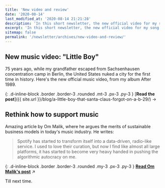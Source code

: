 ```yaml
---
title: 'New video and review'
date: '2020-08-14'
last_modified_at: '2020-08-14 21:21:28'
description: 'In this short newsletter, the new official video for my song Little Boy and a reading suggestion about how to better support music creators.'
excerpt: 'In this short newsletter, the new official video for my song <em>Little Boy</em> and a reading suggestion about how to better support music creators.'
sitemap: false
permalink: '/newsletter/archives/new-video-and-review/'
---
```

## New music video: "Little Boy"

75 years ago, while my grandfather escaped from
Sachsenhausen concentration camp in Berlin, the United States nuked a city for the first time in history. Here's the new official music video, from my album After 1989. 

{: .d-inline-block .border .border-3 .rounded .mt-3 .px-3 .py-3 }
[**Read the post**]({{ site.url }}/blog/a-little-boy-that-santa-claus-forgot-on-a-b-29/) →

## Rethink how to support music

Amazing article by Om Malik, where he argues the merits of sustainable business models in today's music industry. He writes: 

> Spotify has started to transform itself into a data-driven, radio-like service. I used to love their curation, but now I find like almost all large platforms, it has started to become very heavy handed in pushing the algorithmic autocracy on me.

{: .d-inline-block .border .border-3 .rounded .my-3 .px-3 .py-3 }
[**Read Om Malik's post**](https://om.co/2020/04/10/streaming-music-is-easy-and-thats-the-problem-why-we-need-to-rethink-how-to-support-music-and-creativity/) ↗︎

Till next time.